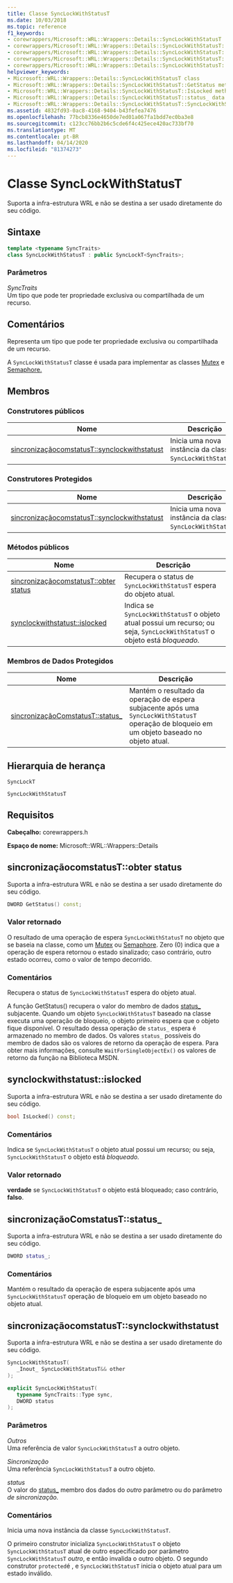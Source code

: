 ```yaml
---
title: Classe SyncLockWithStatusT
ms.date: 10/03/2018
ms.topic: reference
f1_keywords:
- corewrappers/Microsoft::WRL::Wrappers::Details::SyncLockWithStatusT
- corewrappers/Microsoft::WRL::Wrappers::Details::SyncLockWithStatusT::GetStatus
- corewrappers/Microsoft::WRL::Wrappers::Details::SyncLockWithStatusT::IsLocked
- corewrappers/Microsoft::WRL::Wrappers::Details::SyncLockWithStatusT::status_
- corewrappers/Microsoft::WRL::Wrappers::Details::SyncLockWithStatusT::SyncLockWithStatusT
helpviewer_keywords:
- Microsoft::WRL::Wrappers::Details::SyncLockWithStatusT class
- Microsoft::WRL::Wrappers::Details::SyncLockWithStatusT::GetStatus method
- Microsoft::WRL::Wrappers::Details::SyncLockWithStatusT::IsLocked method
- Microsoft::WRL::Wrappers::Details::SyncLockWithStatusT::status_ data member
- Microsoft::WRL::Wrappers::Details::SyncLockWithStatusT::SyncLockWithStatusT, constructor
ms.assetid: 4832fd93-0ac8-4168-9404-b43fefea7476
ms.openlocfilehash: 77bcb8336e4650de7ed01a067fa1bdd7ec0ba3e8
ms.sourcegitcommit: c123cc76bb2b6c5cde6f4c425ece420ac733bf70
ms.translationtype: MT
ms.contentlocale: pt-BR
ms.lasthandoff: 04/14/2020
ms.locfileid: "81374273"
---
```

# <a name="synclockwithstatust-class"></a>Classe SyncLockWithStatusT

Suporta a infra-estrutura WRL e não se destina a ser usado diretamente do seu código.

## <a name="syntax"></a>Sintaxe

```cpp
template <typename SyncTraits>
class SyncLockWithStatusT : public SyncLockT<SyncTraits>;
```

### <a name="parameters"></a>Parâmetros

*SyncTraits*<br/>
Um tipo que pode ter propriedade exclusiva ou compartilhada de um recurso.

## <a name="remarks"></a>Comentários

Representa um tipo que pode ter propriedade exclusiva ou compartilhada de um recurso.

A `SyncLockWithStatusT` classe é usada para implementar as classes [Mutex](mutex-class.md) e [Semaphore.](semaphore-class.md)

## <a name="members"></a>Membros

### <a name="public-constructors"></a>Construtores públicos

Nome                                                             | Descrição
---------------------------------------------------------------- | --------------------------------------------------------------
[sincronizaçãocomstatusT::synclockwithstatust](#synclockwithstatust) | Inicia uma nova instância da classe `SyncLockWithStatusT`.

### <a name="protected-constructors"></a>Construtores Protegidos

Nome                                                             | Descrição
---------------------------------------------------------------- | --------------------------------------------------------------
[sincronizaçãocomstatusT::synclockwithstatust](#synclockwithstatust) | Inicia uma nova instância da classe `SyncLockWithStatusT`.

### <a name="public-methods"></a>Métodos públicos

Nome                                         | Descrição
-------------------------------------------- | ----------------------------------------------------------------------------------------------------------------------------------
[sincronizaçãocomstatusT::obter status](#getstatus) | Recupera o status de `SyncLockWithStatusT` espera do objeto atual.
[synclockwithstatust::islocked](#islocked)   | Indica se `SyncLockWithStatusT` o objeto atual possui um recurso; ou seja, `SyncLockWithStatusT` o objeto está *bloqueado.*

### <a name="protected-data-members"></a>Membros de Dados Protegidos

Nome                                    | Descrição
--------------------------------------- | ----------------------------------------------------------------------------------------------------------------------------------------
[sincronizaçãoComstatusT::status_](#status) | Mantém o resultado da operação de espera subjacente após uma `SyncLockWithStatusT` operação de bloqueio em um objeto baseado no objeto atual.

## <a name="inheritance-hierarchy"></a>Hierarquia de herança

`SyncLockT`

`SyncLockWithStatusT`

## <a name="requirements"></a>Requisitos

**Cabeçalho:** corewrappers.h

**Espaço de nome:** Microsoft::WRL::Wrappers::Details

## <a name="synclockwithstatustgetstatus"></a><a name="getstatus"></a>sincronizaçãocomstatusT::obter status

Suporta a infra-estrutura WRL e não se destina a ser usado diretamente do seu código.

```cpp
DWORD GetStatus() const;
```

### <a name="return-value"></a>Valor retornado

O resultado de uma operação de espera `SyncLockWithStatusT` no objeto que se baseia na classe, como um [Mutex](mutex-class.md) ou [Semaphore](semaphore-class.md). Zero (0) indica que a operação de espera retornou o estado sinalizado; caso contrário, outro estado ocorreu, como o valor de tempo decorrido.

### <a name="remarks"></a>Comentários

Recupera o status de `SyncLockWithStatusT` espera do objeto atual.

A função GetStatus() recupera o valor do membro de dados [status_](#status) subjacente. Quando um objeto `SyncLockWithStatusT` baseado na classe executa uma operação de bloqueio, o objeto primeiro espera que o objeto fique disponível. O resultado dessa operação de `status_` espera é armazenado no membro de dados. Os valores `status_` possíveis do membro de dados são os valores de retorno da operação de espera. Para obter mais informações, consulte `WaitForSingleObjectEx()` os valores de retorno da função na Biblioteca MSDN.

## <a name="synclockwithstatustislocked"></a><a name="islocked"></a>synclockwithstatust::islocked

Suporta a infra-estrutura WRL e não se destina a ser usado diretamente do seu código.

```cpp
bool IsLocked() const;
```

### <a name="remarks"></a>Comentários

Indica se `SyncLockWithStatusT` o objeto atual possui um recurso; ou seja, `SyncLockWithStatusT` o objeto está *bloqueado.*

### <a name="return-value"></a>Valor retornado

**verdade** se `SyncLockWithStatusT` o objeto está bloqueado; caso contrário, **falso**.

## <a name="synclockwithstatuststatus_"></a><a name="status"></a>sincronizaçãoComstatusT::status_

Suporta a infra-estrutura WRL e não se destina a ser usado diretamente do seu código.

```cpp
DWORD status_;
```

### <a name="remarks"></a>Comentários

Mantém o resultado da operação de espera subjacente após uma `SyncLockWithStatusT` operação de bloqueio em um objeto baseado no objeto atual.

## <a name="synclockwithstatustsynclockwithstatust"></a><a name="synclockwithstatust"></a>sincronizaçãocomstatusT::synclockwithstatust

Suporta a infra-estrutura WRL e não se destina a ser usado diretamente do seu código.

```cpp
SyncLockWithStatusT(
   _Inout_ SyncLockWithStatusT&& other
);

explicit SyncLockWithStatusT(
   typename SyncTraits::Type sync,
   DWORD status
);
```

### <a name="parameters"></a>Parâmetros

*Outros*<br/>
Uma referência de valor `SyncLockWithStatusT` a outro objeto.

*Sincronização*<br/>
Uma referência `SyncLockWithStatusT` a outro objeto.

*status*<br/>
O valor do [status_](#status) membro dos dados do *outro* parâmetro ou do parâmetro *de sincronização.*

### <a name="remarks"></a>Comentários

Inicia uma nova instância da classe `SyncLockWithStatusT`.

O primeiro construtor inicializa `SyncLockWithStatusT` o objeto `SyncLockWithStatusT` atual de outro especificado por parâmetro `SyncLockWithStatusT` *outro*, e então invalida o outro objeto. O segundo construtor `protected`é , e `SyncLockWithStatusT` inicia o objeto atual para um estado inválido.
